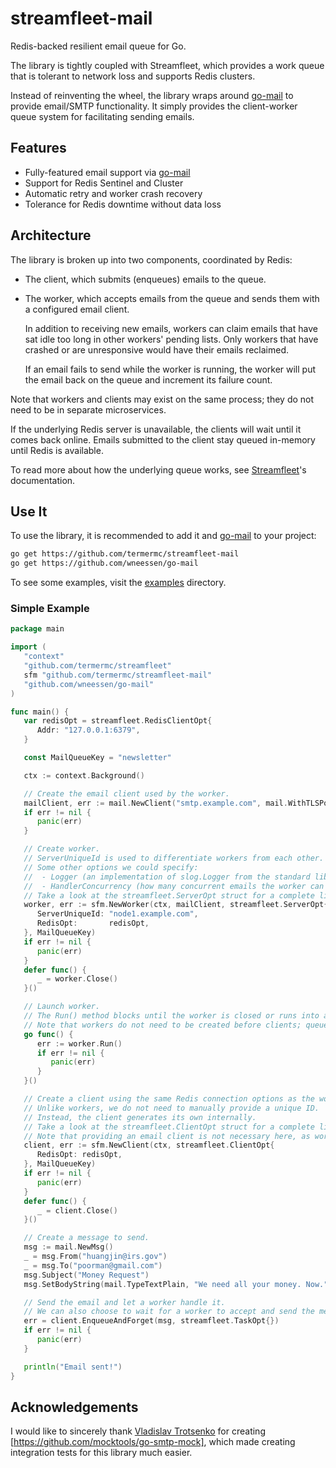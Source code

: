 # streamfleet-mail
Redis-backed resilient email queue for Go.

The library is tightly coupled with Streamfleet, which provides a work queue that is tolerant to network loss and supports Redis clusters.

Instead of reinventing the wheel, the library wraps around [go-mail](https://github.com/wneessen/go-mail) to provide email/SMTP functionality.
It simply provides the client-worker queue system for facilitating sending emails.

## Features

 - Fully-featured email support via [go-mail](https://github.com/wneessen/go-mail)
 - Support for Redis Sentinel and Cluster
 - Automatic retry and worker crash recovery
 - Tolerance for Redis downtime without data loss

## Architecture

The library is broken up into two components, coordinated by Redis:

 - The client, which submits (enqueues) emails to the queue.

 - The worker, which accepts emails from the queue and sends them with a configured email client.

   In addition to receiving new emails, workers can claim emails that have sat idle too long in other workers' pending lists.
   Only workers that have crashed or are unresponsive would have their emails reclaimed.

   If an email fails to send while the worker is running, the worker will put the email back on the queue and increment its failure count.

Note that workers and clients may exist on the same process; they do not need to be in separate microservices.

If the underlying Redis server is unavailable, the clients will wait until it comes back online.
Emails submitted to the client stay queued in-memory until Redis is available.

To read more about how the underlying queue works, see [Streamfleet](https://github.com/termermc/streamfleet)'s documentation.

## Use It

To use the library, it is recommended to add it and [go-mail](https://github.com/wneessen/go-mail) to your project:

```bash
go get https://github.com/termermc/streamfleet-mail
go get https://github.com/wneessen/go-mail
```

To see some examples, visit the [examples](./examples) directory.

### Simple Example

```go
package main

import (
   "context"
   "github.com/termermc/streamfleet"
   sfm "github.com/termermc/streamfleet-mail"
   "github.com/wneessen/go-mail"
)

func main() {
   var redisOpt = streamfleet.RedisClientOpt{
      Addr: "127.0.0.1:6379",
   }

   const MailQueueKey = "newsletter"

   ctx := context.Background()

   // Create the email client used by the worker.
   mailClient, err := mail.NewClient("smtp.example.com", mail.WithTLSPolicy(mail.TLSMandatory))
   if err != nil {
      panic(err)
   }

   // Create worker.
   // ServerUniqueId is used to differentiate workers from each other.
   // Some other options we could specify:
   //  - Logger (an implementation of slog.Logger from the standard library to override the default logger)
   //  - HandlerConcurrency (how many concurrent emails the worker can send, defaults to 1)
   // Take a look at the streamfleet.ServerOpt struct for a complete list of options.
   worker, err := sfm.NewWorker(ctx, mailClient, streamfleet.ServerOpt{
      ServerUniqueId: "node1.example.com",
      RedisOpt:       redisOpt,
   }, MailQueueKey)
   if err != nil {
      panic(err)
   }
   defer func() {
      _ = worker.Close()
   }()

   // Launch worker.
   // The Run() method blocks until the worker is closed or runs into a fatal error, so it is launched in its own goroutine.
   // Note that workers do not need to be created before clients; queued emails will be picked up as soon as a worker is available.
   go func() {
      err := worker.Run()
      if err != nil {
         panic(err)
      }
   }()

   // Create a client using the same Redis connection options as the worker.
   // Unlike workers, we do not need to manually provide a unique ID.
   // Instead, the client generates its own internally.
   // Take a look at the streamfleet.ClientOpt struct for a complete list of options.
   // Note that providing an email client is not necessary here, as workers manage their own.
   client, err := sfm.NewClient(ctx, streamfleet.ClientOpt{
      RedisOpt: redisOpt,
   }, MailQueueKey)
   if err != nil {
      panic(err)
   }
   defer func() {
      _ = client.Close()
   }()

   // Create a message to send.
   msg := mail.NewMsg()
   _ = msg.From("huangjin@irs.gov")
   _ = msg.To("poorman@gmail.com")
   msg.Subject("Money Request")
   msg.SetBodyString(mail.TypeTextPlain, "We need all your money. Now.")

   // Send the email and let a worker handle it.
   // We can also choose to wait for a worker to accept and send the message by calling EnqueueAndTrack instead.
   err = client.EnqueueAndForget(msg, streamfleet.TaskOpt{})
   if err != nil {
      panic(err)
   }

   println("Email sent!")
}
```

## Acknowledgements
I would like to sincerely thank [Vladislav Trotsenko](https://github.com/bestwebua) for creating [https://github.com/mocktools/go-smtp-mock], which made creating integration tests for this library much easier.
